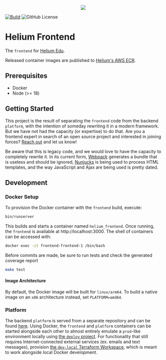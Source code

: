 <p align="center"><img src="https://www.heliumedu.com/assets/img/logo_full_blue.png" /></p>

[![Build](https://img.shields.io/github/actions/workflow/status/HeliumEdu/frontend/build.yml)](https://github.com/HeliumEdu/frontend/actions/workflows/build.yml)
![GitHub License](https://img.shields.io/github/license/heliumedu/frontend)

# Helium Frontend

The `frontend` for [Helium Edu](https://www.heliumedu.com/).

Released container images are published to [Helium's AWS ECR](https://gallery.ecr.aws/heliumedu/).

## Prerequisites

- Docker
- Node (>= 18)

## Getting Started

This project is the result of separating the `frontend` code from the backend `platform`, with the intention of someday
rewriting it in a modern framework. But we have not had the capacity (or expertise) to do that. Are you a frontend
expert in search of an open source project and interested in joining forces? [Reach out](mailto:contact@alexlaird.com)
and let us know!

Be aware that this is legacy code, and we would love to have the capacity to completely rewrite it. In its current
form, [Webpack](https://webpack.js.org/) generates a bundle that is useless and should be ignored,
[Nunjucks](https://mozilla.github.io/nunjucks/) is being used to process HTML templates, and the way JavaScript and
Ajax are being used is pretty dated.

## Development

### Docker Setup

To provision the Docker container with the `frontend` build, execute:

```sh
bin/runserver
```

This builds and starts a container named `helium_frontend`. Once running, the `frontend` is available at
http://localhost:3000. The shell of containers can be accessed with:

```sh
docker exec -it frontend-frontend-1 /bin/bash
```

Before commits are made, be sure to run tests and check the generated coverage report

```sh
make test
```

#### Image Architecture

By default, the Docker image will be built for `linux/arm64`. To build a native image on an `x86` architecture
instead, set `PLATFORM=amd64`.

### Platform

The backend `platform` is served from a separate repository and can be found [here](https://github.com/HeliumEdu/platform#readme).
Using Docker, the `frontend` and `platform` containers can be started alongside each other to almost entirely
emulate a `prod`-like environment locally using [the `deploy` project](https://github.com/HeliumEdu/deploy). For
functionality that still requires Internet-connected external services (ex. emails and text messages), provision
[the `dev-local` Terraform Workspace](https://github.com/HeliumEdu/deploy/tree/main/terraform/environments/dev-local),
which is meant to work alongside local Docker development. 